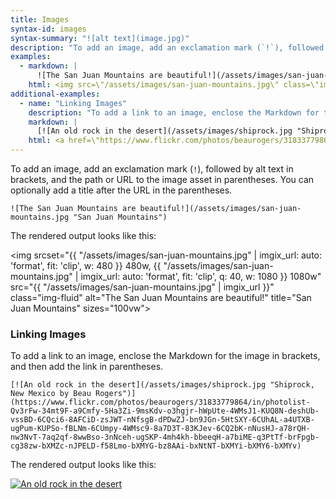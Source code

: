 ```yaml
---
title: Images
syntax-id: images
syntax-summary: "![alt text](image.jpg)"
description: "To add an image, add an exclamation mark (`!`), followed by alt text in brackets, and the path or URL to the image asset in parentheses. You can optionally add a title after the URL in the parentheses."
examples:
  - markdown: |
      ![The San Juan Mountains are beautiful!](/assets/images/san-juan-mountains.jpg "San Juan Mountains")
    html: <img src=\"/assets/images/san-juan-mountains.jpg\" class=\"img-responsive\" alt=\"The San Juan Mountains are beautiful!\" title=\"San Juan Mountains\">
additional-examples:
  - name: "Linking Images"
    description: "To add a link to an image, enclose the Markdown for the image in brackets, and then add the link in parentheses."
    markdown: |
      [![An old rock in the desert](/assets/images/shiprock.jpg "Shiprock, New Mexico by Beau Rogers")](https://www.flickr.com/photos/beaurogers/31833779864/in/photolist-Qv3rFw-34mt9F-a9Cmfy-5Ha3Zi-9msKdv-o3hgjr-hWpUte-4WMsJ1-KUQ8N-deshUb-vssBD-6CQci6-8AFCiD-zsJWT-nNfsgB-dPDwZJ-bn9JGn-5HtSXY-6CUhAL-a4UTXB-ugPum-KUPSo-fBLNm-6CUmpy-4WMsc9-8a7D3T-83KJev-6CQ2bK-nNusHJ-a78rQH-nw3NvT-7aq2qf-8wwBso-3nNceh-ugSKP-4mh4kh-bbeeqH-a7biME-q3PtTf-brFpgb-cg38zw-bXMZc-nJPELD-f58Lmo-bXMYG-bz8AAi-bxNtNT-bXMYi-bXMY6-bXMYv)
    html: <a href=\"https://www.flickr.com/photos/beaurogers/31833779864/in/photolist-Qv3rFw-34mt9F-a9Cmfy-5Ha3Zi-9msKdv-o3hgjr-hWpUte-4WMsJ1-KUQ8N-deshUb-vssBD-6CQci6-8AFCiD-zsJWT-nNfsgB-dPDwZJ-bn9JGn-5HtSXY-6CUhAL-a4UTXB-ugPum-KUPSo-fBLNm-6CUmpy-4WMsc9-8a7D3T-83KJev-6CQ2bK-nNusHJ-a78rQH-nw3NvT-7aq2qf-8wwBso-3nNceh-ugSKP-4mh4kh-bbeeqH-a7biME-q3PtTf-brFpgb-cg38zw-bXMZc-nJPELD-f58Lmo-bXMYG-bz8AAi-bxNtNT-bXMYi-bXMY6-bXMYv\"><img src=\"/assets/images/shiprock.jpg\" alt=\"An old rock in the desert\" title=\"Shiprock, New Mexico by Beau Rogers\"></a>
---
```


To add an image, add an exclamation mark (`!`), followed by alt text in brackets, and the path or URL to the image asset in parentheses. You can optionally add a title after the URL in the parentheses.

```
![The San Juan Mountains are beautiful!](/assets/images/san-juan-mountains.jpg "San Juan Mountains")
```

The rendered output looks like this:

<img srcset="{{ "/assets/images/san-juan-mountains.jpg" | imgix_url: auto: 'format', fit: 'clip', w: 480 }} 480w,
             {{ "/assets/images/san-juan-mountains.jpg" | imgix_url: auto: 'format', fit: 'clip', q: 40, w: 1080 }} 1080w"
     src="{{ "/assets/images/san-juan-mountains.jpg" | imgix_url }}" class="img-fluid" alt="The San Juan Mountains are beautiful!" title="San Juan Mountains" sizes="100vw">

### Linking Images

To add a link to an image, enclose the Markdown for the image in brackets, and then add the link in parentheses.

```
[![An old rock in the desert](/assets/images/shiprock.jpg "Shiprock, New Mexico by Beau Rogers")](https://www.flickr.com/photos/beaurogers/31833779864/in/photolist-Qv3rFw-34mt9F-a9Cmfy-5Ha3Zi-9msKdv-o3hgjr-hWpUte-4WMsJ1-KUQ8N-deshUb-vssBD-6CQci6-8AFCiD-zsJWT-nNfsgB-dPDwZJ-bn9JGn-5HtSXY-6CUhAL-a4UTXB-ugPum-KUPSo-fBLNm-6CUmpy-4WMsc9-8a7D3T-83KJev-6CQ2bK-nNusHJ-a78rQH-nw3NvT-7aq2qf-8wwBso-3nNceh-ugSKP-4mh4kh-bbeeqH-a7biME-q3PtTf-brFpgb-cg38zw-bXMZc-nJPELD-f58Lmo-bXMYG-bz8AAi-bxNtNT-bXMYi-bXMY6-bXMYv)
```

The rendered output looks like this:

<a href="https://www.flickr.com/photos/beaurogers/31833779864/in/photolist-Qv3rFw-34mt9F-a9Cmfy-5Ha3Zi-9msKdv-o3hgjr-hWpUte-4WMsJ1-KUQ8N-deshUb-vssBD-6CQci6-8AFCiD-zsJWT-nNfsgB-dPDwZJ-bn9JGn-5HtSXY-6CUhAL-a4UTXB-ugPum-KUPSo-fBLNm-6CUmpy-4WMsc9-8a7D3T-83KJev-6CQ2bK-nNusHJ-a78rQH-nw3NvT-7aq2qf-8wwBso-3nNceh-ugSKP-4mh4kh-bbeeqH-a7biME-q3PtTf-brFpgb-cg38zw-bXMZc-nJPELD-f58Lmo-bXMYG-bz8AAi-bxNtNT-bXMYi-bXMY6-bXMYv" class="no-underline">
  <img srcset="{{ "/assets/images/shiprock.jpg" | imgix_url: auto: 'format', fit: 'clip', w: 825 }} 1x,
               {{ "/assets/images/shiprock.jpg" | imgix_url: auto: 'format', fit: 'clip', q: 40, w: 825, dpr: 2 }} 2x,
               {{ "/assets/images/shiprock.jpg" | imgix_url: auto: 'format', fit: 'clip', q: 20, w: 825, dpr: 3 }} 3x"
      src="{{ "/assets/images/shiprock.jpg" | imgix_url }}" class="img-fluid" alt="An old rock in the desert" title="Shiprock, New Mexico by Beau Rogers" sizes="100vw">
</a>
